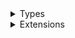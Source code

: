 <details>
<summary>Types</summary>

  - [ShimmerModifier](./ShimmerModifier.md)

</details>

<details>
<summary>Extensions</summary>

  - [View](/Documentation/AnimationView/View)

</details>
